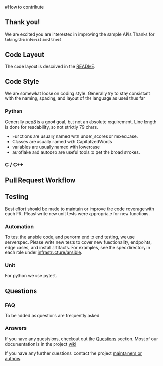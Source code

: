 #How to contribute

## Thank you!

We are excited you are interested in improving the sample APIs  Thanks for taking the interest and time!

## Code Layout

The code layout is descrived in the [README](https://github.com/Intel-HLS/GenomicsSampleAPIs/blob/spec_tests/README.md#repository-organization).

## Code Style

We are somewhat loose on coding style.  Generally try to stay consistant with the naming, spacing, and layout of the language as used thus far.

### Python

Generally [pep8](https://www.python.org/dev/peps/pep-0008) is a good goal, but not an absolute requirement.  Line length is done for readability, so not strictly 79 chars.

- Functions are usually named with under_scores or mixedCase.
- Classes are usually named with CapitalizedWords
- variables are usually named with lowercase
- autoflake and autopep are useful tools to get the broad strokes.

### C / C++

## Pull Request Workflow

## Testing

Best effort should be made to maintain or improve the code coverage with each PR.  Pleast write new unit tests were appropriate for new functions.

### Automation

To test the ansible code, and perform end to end testing, we use serverspec.  Please write new tests to cover new functionality, endpoints, edge cases, and install artifacts.  For examples, see the spec directory in each role under [infrastructure/ansible](https://github.com/Intel-HLS/GenomicsSampleAPIs/tree/master/infrastructure/ansible/roles).

### Unit

For python we use pytest.

## Questions

### FAQ

To be added as questions are frequently asked

### Answers

If you have any questsions, checkout out the [Questions](#Questions) section.  Most of our documentation is in the project [wiki](https://github.com/Intel-HLS/GenomicsSampleAPIs/wiki)

If you have any further questions, contact the project [maintainers or authors](https://github.com/Intel-HLS/GenomicsSampleAPIs/blob/master/AUTHORS).



